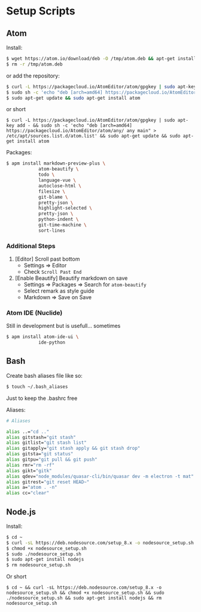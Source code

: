 # Setup Scripts

## Atom

Install:

```bash
$ wget https://atom.io/download/deb -O /tmp/atom.deb && apt-get install /tmp/atom.deb
$ rm -r /tmp/atom.deb
```

or add the repository:
```bash
$ curl -L https://packagecloud.io/AtomEditor/atom/gpgkey | sudo apt-key add -
$ sudo sh -c 'echo "deb [arch=amd64] https://packagecloud.io/AtomEditor/atom/any/ any main" > /etc/apt/sources.list.d/atom.list'
$ sudo apt-get update && sudo apt-get install atom
```

or short

`$ curl -L https://packagecloud.io/AtomEditor/atom/gpgkey | sudo apt-key add - && sudo sh -c 'echo "deb [arch=amd64] https://packagecloud.io/AtomEditor/atom/any/ any main" > /etc/apt/sources.list.d/atom.list' && sudo apt-get update && sudo apt-get install atom`

Packages:

```bash
$ apm install markdown-preview-plus \
            atom-beautify \
            todo \
            language-vue \
            autoclose-html \
            filesize \
            git-blame \
            pretty-json \
            highlight-selected \
            pretty-json \
            python-indent \
            git-time-machine \
            sort-lines
```

### Additional Steps

1.  [Editor] Scroll past bottom
    -   Settings => Editor
    -   Check `Scroll Past End`
2.  [Enable Beautify] Beautify markdown on save
    -   Settings => Packages => Search for `atom-beautify`
    -   Select remark as style guide
    -   Markdown => Save on Save
    
### Atom IDE (Nuclide)

Still in development but is usefull... sometimes

```bash
$ apm install atom-ide-ui \
            ide-python
```

## Bash

Create bash aliases file like so:

```bash
$ touch ~/.bash_aliases
```

Just to keep the .bashrc free

Aliases:

```bash
# Aliases

alias ..="cd .."
alias gitstash="git stash"
alias gitlist="git stash list"
alias gitapply="git stash apply && git stash drop"
alias gitsta="git status"
alias gitpu="git pull && git push"
alias rmr="rm -rf"
alias gikt="gitk"
alias qdev="node_modules/quasar-cli/bin/quasar dev -m electron -t mat"
alias gitrest="git reset HEAD~"
alias a="atom . -n"
alias cc="clear"
```

## Node.js

Install:

```bash
$ cd ~
$ curl -sL https://deb.nodesource.com/setup_8.x -o nodesource_setup.sh
$ chmod +x nodesource_setup.sh
$ sudo ./nodesource_setup.sh
$ sudo apt-get install nodejs
$ rm nodesource_setup.sh
```

Or short

`$ cd ~ && curl -sL https://deb.nodesource.com/setup_8.x -o nodesource_setup.sh && chmod +x nodesource_setup.sh && sudo ./nodesource_setup.sh && sudo apt-get install nodejs && rm nodesource_setup.sh`

